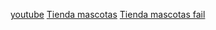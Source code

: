 [youtube](https://www.youtube.com/watch?v=1hpc70_OoAg&t=3059s)
[Tienda mascotas](https://britcare.cl/)
[Tienda mascotas fail](https://britcare.cl/caso)
